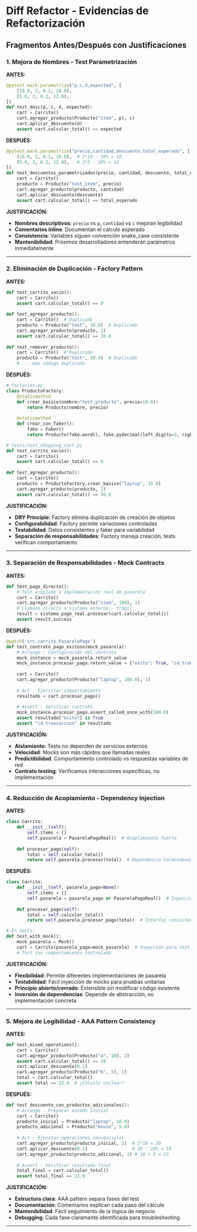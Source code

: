 # Diff Refactor - Evidencias de Refactorización

## Fragmentos Antes/Después con Justificaciones

### 1. Mejora de Nombres - Test Parametrización

**ANTES:**
```python
@pytest.mark.parametrize("p,c,d,expected", [
    (10.0, 2, 0.1, 18.0),
    (5.0, 3, 0.2, 12.0),
])
def test_desc(p, c, d, expected):
    cart = Carrito()
    cart.agregar_producto(Producto("item", p), c)
    cart.aplicar_descuento(d)
    assert cart.calcular_total() == expected
```

**DESPUÉS:**
```python
@pytest.mark.parametrize("precio,cantidad,descuento,total_esperado", [
    (10.0, 2, 0.1, 18.0),  # 2*10 - 10% = 18
    (5.0, 3, 0.2, 12.0),   # 3*5 - 20% = 12  
])
def test_descuentos_parametrizados(precio, cantidad, descuento, total_esperado):
    cart = Carrito()
    producto = Producto("test_item", precio)
    cart.agregar_producto(producto, cantidad)
    cart.aplicar_descuento(descuento)
    assert cart.calcular_total() == total_esperado
```

**JUSTIFICACIÓN:**
- **Nombres descriptivos**: `precio` vs `p`, `cantidad` vs `c` mejoran legibilidad
- **Comentarios inline**: Documentan el cálculo esperado 
- **Consistencia**: Variables siguen convención snake_case consistente
- **Mantenibilidad**: Próximos desarrolladores entenderán parámetros inmediatamente

---

### 2. Eliminación de Duplicación - Factory Pattern

**ANTES:**
```python
def test_carrito_vacio():
    cart = Carrito()
    assert cart.calcular_total() == 0
    
def test_agregar_producto():
    cart = Carrito()  # Duplicado
    producto = Producto("test", 10.0)  # Duplicado
    cart.agregar_producto(producto, 2)
    assert cart.calcular_total() == 20.0
    
def test_remover_producto():
    cart = Carrito()  # Duplicado  
    producto = Producto("test", 10.0)  # Duplicado
    # ... más código duplicado
```

**DESPUÉS:**
```python
# factories.py
class ProductoFactory:
    @staticmethod
    def crear_basico(nombre="test_producto", precio=10.0):
        return Producto(nombre, precio)
        
    @staticmethod  
    def crear_con_faker():
        fake = Faker()
        return Producto(fake.word(), fake.pydecimal(left_digits=2, right_digits=2, positive=True))

# tests/test_shopping_cart.py
def test_carrito_vacio():
    cart = Carrito()
    assert cart.calcular_total() == 0
    
def test_agregar_producto():
    cart = Carrito()
    producto = ProductoFactory.crear_basico("laptop", 15.0)
    cart.agregar_producto(producto, 2)
    assert cart.calcular_total() == 30.0
```

**JUSTIFICACIÓN:**
- **DRY Principle**: Factory elimina duplicación de creación de objetos
- **Configurabilidad**: Factory permite variaciones controladas
- **Testabilidad**: Datos consistentes y faker para variabilidad
- **Separación de responsabilidades**: Factory maneja creación, tests verifican comportamiento

---

### 3. Separación de Responsabilidades - Mock Contracts

**ANTES:**
```python
def test_pago_directo():
    # Test acoplado a implementación real de pasarela
    cart = Carrito()
    cart.agregar_producto(Producto("item", 100), 1)
    # Llamada directa a sistema externo - frágil
    result = sistema_pago_real.procesar(cart.calcular_total())  
    assert result.success
```

**DESPUÉS:**
```python
@patch('src.carrito.PasarelaPago')
def test_contrato_pago_exitoso(mock_pasarela):
    # Arrange - Configuración del contrato
    mock_instance = mock_pasarela.return_value
    mock_instance.procesar_pago.return_value = {"exito": True, "id_transaccion": "12345"}
    
    cart = Carrito() 
    cart.agregar_producto(Producto("laptop", 100.0), 1)
    
    # Act - Ejercitar comportamiento
    resultado = cart.procesar_pago()
    
    # Assert - Verificar contrato
    mock_instance.procesar_pago.assert_called_once_with(100.0)
    assert resultado["exito"] is True
    assert "id_transaccion" in resultado
```

**JUSTIFICACIÓN:**
- **Aislamiento**: Tests no dependen de servicios externos
- **Velocidad**: Mocks son más rápidos que llamadas reales  
- **Predictibilidad**: Comportamiento controlado vs respuestas variables de red
- **Contrato testing**: Verificamos interacciones específicas, no implementación

---

### 4. Reducción de Acoplamiento - Dependency Injection

**ANTES:**
```python
class Carrito:
    def __init__(self):
        self.items = []
        self.pasarela = PasarelaPagoReal()  # Acoplamiento fuerte
        
    def procesar_pago(self):
        total = self.calcular_total()
        return self.pasarela.procesar(total)  # Dependencia hardcodeada
```

**DESPUÉS:**
```python
class Carrito:
    def __init__(self, pasarela_pago=None):
        self.items = []
        self.pasarela = pasarela_pago or PasarelaPagoReal()  # Inyección opcional
        
    def procesar_pago(self):
        total = self.calcular_total()
        return self.pasarela.procesar_pago(total)  # Interfaz consistente

# En tests:
def test_with_mock():
    mock_pasarela = Mock()
    cart = Carrito(pasarela_pago=mock_pasarela)  # Inyección para testing
    # Test con comportamiento controlado
```

**JUSTIFICACIÓN:**
- **Flexibilidad**: Permite diferentes implementaciones de pasarela
- **Testabilidad**: Fácil inyección de mocks para pruebas unitarias
- **Principio abierto/cerrado**: Extensible sin modificar código existente  
- **Inversión de dependencias**: Depende de abstracción, no implementación concreta

---

### 5. Mejora de Legibilidad - AAA Pattern Consistency

**ANTES:**
```python
def test_mixed_operations():
    cart = Carrito()
    cart.agregar_producto(Producto("a", 10), 2)
    assert cart.calcular_total() == 20
    cart.aplicar_descuento(0.1)
    cart.agregar_producto(Producto("b", 5), 1)  
    total = cart.calcular_total()
    assert total == 23.0  # ¿Cálculo unclear?
```

**DESPUÉS:**
```python
def test_descuento_con_productos_adicionales():
    # Arrange - Preparar estado inicial
    cart = Carrito()
    producto_inicial = Producto("laptop", 10.0)
    producto_adicional = Producto("mouse", 5.0)
    
    # Act - Ejecutar operaciones secuenciales  
    cart.agregar_producto(producto_inicial, 2)  # 2*10 = 20
    cart.aplicar_descuento(0.1)                 # 20 - 10% = 18
    cart.agregar_producto(producto_adicional, 1) # 18 + 5 = 23
    
    # Assert - Verificar resultado final
    total_final = cart.calcular_total()
    assert total_final == 23.0
```

**JUSTIFICACIÓN:**
- **Estructura clara**: AAA pattern separa fases del test
- **Documentación**: Comentarios explican cada paso del cálculo
- **Mantenibilidad**: Fácil seguimiento de la lógica de negocio
- **Debugging**: Cada fase claramente identificada para troubleshooting

---
